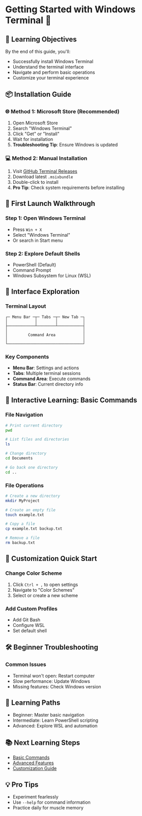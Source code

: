# Getting Started with Windows Terminal 🚀

## 🎯 Learning Objectives
By the end of this guide, you'll:
- Successfully install Windows Terminal
- Understand the terminal interface
- Navigate and perform basic operations
- Customize your terminal experience

## 📦 Installation Guide

### 🌐 Method 1: Microsoft Store (Recommended)
1. Open Microsoft Store
2. Search "Windows Terminal"
3. Click "Get" or "Install"
4. Wait for installation
5. **Troubleshooting Tip**: Ensure Windows is updated

### 💻 Method 2: Manual Installation
1. Visit [GitHub Terminal Releases](https://github.com/microsoft/terminal/releases)
2. Download latest `.msixbundle`
3. Double-click to install
4. **Pro Tip**: Check system requirements before installing

## 🚦 First Launch Walkthrough

### Step 1: Open Windows Terminal
- Press `Win + X`
- Select "Windows Terminal"
- Or search in Start menu

### Step 2: Explore Default Shells
- PowerShell (Default)
- Command Prompt
- Windows Subsystem for Linux (WSL)

## 🧭 Interface Exploration

### Terminal Layout
```
┌─ Menu Bar ─┬─ Tabs ─┬─ New Tab ─┐
│            │        │           │
├────────────┴────────┴───────────┤
│                                 │
│         Command Area            │
│                                 │
└─────────────────────────────────┘
```

### Key Components
- **Menu Bar**: Settings and actions
- **Tabs**: Multiple terminal sessions
- **Command Area**: Execute commands
- **Status Bar**: Current directory info

## 🚀 Interactive Learning: Basic Commands

### File Navigation
```bash
# Print current directory
pwd

# List files and directories
ls

# Change directory
cd Documents

# Go back one directory
cd ..
```

### File Operations
```bash
# Create a new directory
mkdir MyProject

# Create an empty file
touch example.txt

# Copy a file
cp example.txt backup.txt

# Remove a file
rm backup.txt
```

## 🎨 Customization Quick Start

### Change Color Scheme
1. Click `Ctrl + ,` to open settings
2. Navigate to "Color Schemes"
3. Select or create a new scheme

### Add Custom Profiles
- Add Git Bash
- Configure WSL
- Set default shell

## 🛠 Beginner Troubleshooting

### Common Issues
- Terminal won't open: Restart computer
- Slow performance: Update Windows
- Missing features: Check Windows version

## 🚀 Learning Paths
- Beginner: Master basic navigation
- Intermediate: Learn PowerShell scripting
- Advanced: Explore WSL and automation

## 📚 Next Learning Steps
- [Basic Commands](basic-commands.md)
- [Advanced Features](advanced-features.md)
- [Customization Guide](customization.md)

## 💡 Pro Tips
- Experiment fearlessly
- Use `--help` for command information
- Practice daily for muscle memory